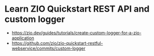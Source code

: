 # Learn ZIO Quickstart REST API and custom logger

- https://zio.dev/guides/tutorials/create-custom-logger-for-a-zio-application
- https://github.com/zio/zio-quickstart-restful-webservice/commits/custom-logger


